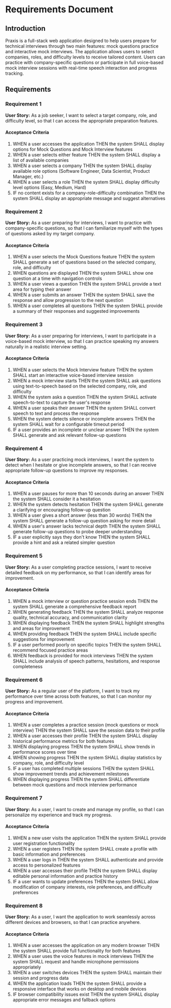 # Requirements Document

## Introduction

Praxis is a full-stack web application designed to help users prepare for technical interviews through two main features: mock questions practice and interactive mock interviews. The application allows users to select companies, roles, and difficulty levels to receive tailored content. Users can practice with company-specific questions or participate in full voice-based mock interview sessions with real-time speech interaction and progress tracking.

## Requirements

### Requirement 1

**User Story:** As a job seeker, I want to select a target company, role, and difficulty level, so that I can access the appropriate preparation features.

#### Acceptance Criteria

1. WHEN a user accesses the application THEN the system SHALL display options for Mock Questions and Mock Interview features
2. WHEN a user selects either feature THEN the system SHALL display a list of available companies
3. WHEN a user selects a company THEN the system SHALL display available role options (Software Engineer, Data Scientist, Product Manager, etc.)
4. WHEN a user selects a role THEN the system SHALL display difficulty level options (Easy, Medium, Hard)
5. IF no content exists for a company-role-difficulty combination THEN the system SHALL display an appropriate message and suggest alternatives

### Requirement 2

**User Story:** As a user preparing for interviews, I want to practice with company-specific questions, so that I can familiarize myself with the types of questions asked by my target company.

#### Acceptance Criteria

1. WHEN a user selects the Mock Questions feature THEN the system SHALL generate a set of questions based on the selected company, role, and difficulty
2. WHEN questions are displayed THEN the system SHALL show one question at a time with navigation controls
3. WHEN a user views a question THEN the system SHALL provide a text area for typing their answer
4. WHEN a user submits an answer THEN the system SHALL save the response and allow progression to the next question
5. WHEN a user completes all questions THEN the system SHALL provide a summary of their responses and suggested improvements

### Requirement 3

**User Story:** As a user preparing for interviews, I want to participate in a voice-based mock interview, so that I can practice speaking my answers naturally in a realistic interview setting.

#### Acceptance Criteria

1. WHEN a user selects the Mock Interview feature THEN the system SHALL start an interactive voice-based interview session
2. WHEN a mock interview starts THEN the system SHALL ask questions using text-to-speech based on the selected company, role, and difficulty
3. WHEN the system asks a question THEN the system SHALL activate speech-to-text to capture the user's response
4. WHEN a user speaks their answer THEN the system SHALL convert speech to text and process the response
5. WHEN the system detects silence or incomplete answers THEN the system SHALL wait for a configurable timeout period
6. IF a user provides an incomplete or unclear answer THEN the system SHALL generate and ask relevant follow-up questions

### Requirement 4

**User Story:** As a user practicing mock interviews, I want the system to detect when I hesitate or give incomplete answers, so that I can receive appropriate follow-up questions to improve my responses.

#### Acceptance Criteria

1. WHEN a user pauses for more than 10 seconds during an answer THEN the system SHALL consider it a hesitation
2. WHEN the system detects hesitation THEN the system SHALL generate a clarifying or encouraging follow-up question
3. WHEN a user gives a short answer (less than 30 words) THEN the system SHALL generate a follow-up question asking for more detail
4. WHEN a user's answer lacks technical depth THEN the system SHALL generate follow-up questions to probe deeper understanding
5. IF a user explicitly says they don't know THEN the system SHALL provide a hint and ask a related simpler question

### Requirement 5

**User Story:** As a user completing practice sessions, I want to receive detailed feedback on my performance, so that I can identify areas for improvement.

#### Acceptance Criteria

1. WHEN a mock interview or question practice session ends THEN the system SHALL generate a comprehensive feedback report
2. WHEN generating feedback THEN the system SHALL analyze response quality, technical accuracy, and communication clarity
3. WHEN displaying feedback THEN the system SHALL highlight strengths and areas for improvement
4. WHEN providing feedback THEN the system SHALL include specific suggestions for improvement
5. IF a user performed poorly on specific topics THEN the system SHALL recommend focused practice areas
6. WHEN feedback is provided for mock interviews THEN the system SHALL include analysis of speech patterns, hesitations, and response completeness

### Requirement 6

**User Story:** As a regular user of the platform, I want to track my performance over time across both features, so that I can monitor my progress and improvement.

#### Acceptance Criteria

1. WHEN a user completes a practice session (mock questions or mock interview) THEN the system SHALL save the session data to their profile
2. WHEN a user accesses their profile THEN the system SHALL display historical performance metrics for both features
3. WHEN displaying progress THEN the system SHALL show trends in performance scores over time
4. WHEN showing progress THEN the system SHALL display statistics by company, role, and difficulty level
5. IF a user has completed multiple sessions THEN the system SHALL show improvement trends and achievement milestones
6. WHEN displaying progress THEN the system SHALL differentiate between mock questions and mock interview performance

### Requirement 7

**User Story:** As a user, I want to create and manage my profile, so that I can personalize my experience and track my progress.

#### Acceptance Criteria

1. WHEN a new user visits the application THEN the system SHALL provide user registration functionality
2. WHEN a user registers THEN the system SHALL create a profile with basic information and preferences
3. WHEN a user logs in THEN the system SHALL authenticate and provide access to personalized features
4. WHEN a user accesses their profile THEN the system SHALL display editable personal information and practice history
5. IF a user wants to update preferences THEN the system SHALL allow modification of company interests, role preferences, and difficulty preferences

### Requirement 8

**User Story:** As a user, I want the application to work seamlessly across different devices and browsers, so that I can practice anywhere.

#### Acceptance Criteria

1. WHEN a user accesses the application on any modern browser THEN the system SHALL provide full functionality for both features
2. WHEN a user uses the voice features in mock interviews THEN the system SHALL request and handle microphone permissions appropriately
3. WHEN a user switches devices THEN the system SHALL maintain their session and progress data
4. WHEN the application loads THEN the system SHALL provide a responsive interface that works on desktop and mobile devices
5. IF browser compatibility issues exist THEN the system SHALL display appropriate error messages and fallback options